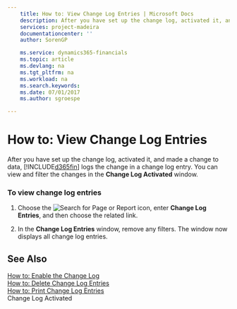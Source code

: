 ```yaml
---
    title: How to: View Change Log Entries | Microsoft Docs
    description: After you have set up the change log, activated it, and made a change to data, [!INCLUDE[d365fin](../../includes/d365fin_md.md)] logs the change in a change log entry. You can view and filter the changes in the **Change Log Activated** window.
    services: project-madeira
    documentationcenter: ''
    author: SorenGP

    ms.service: dynamics365-financials
    ms.topic: article
    ms.devlang: na
    ms.tgt_pltfrm: na
    ms.workload: na
    ms.search.keywords:
    ms.date: 07/01/2017
    ms.author: sgroespe

---
```

# How to: View Change Log Entries
After you have set up the change log, activated it, and made a change to data, [!INCLUDE[d365fin](../../includes/d365fin_md.md)] logs the change in a change log entry. You can view and filter the changes in the **Change Log Activated** window.  
  
### To view change log entries  
  
1.  Choose the ![Search for Page or Report](media/ui-search/search_small.png "Search for Page or Report icon") icon, enter **Change Log Entries**, and then choose the related link.  
  
2.  In the **Change Log Entries** window, remove any filters. The window now displays all change log entries.  
  
       
  
## See Also  
 [How to: Enable the Change Log](../how-to-enable-the-change-log.md)   
 [How to: Delete Change Log Entries](../how-to-delete-change-log-entries.md)   
 [How to: Print Change Log Entries](../how-to-print-change-log-entries.md)   
 Change Log Activated